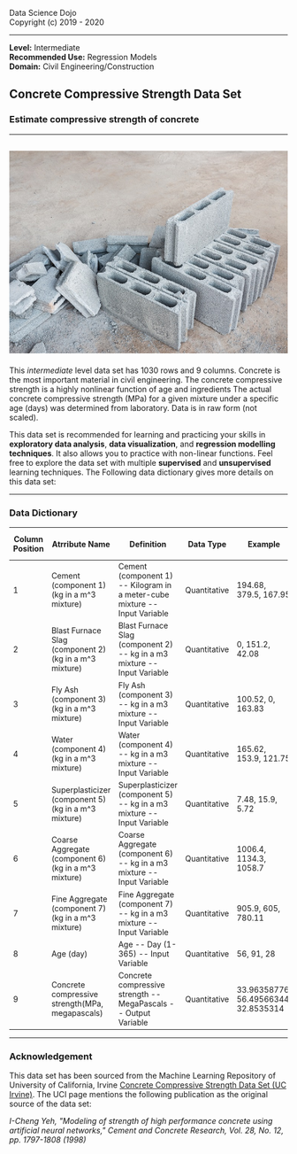 Data Science Dojo <br/>
Copyright (c) 2019 - 2020

---

**Level:** Intermediate <br/>
**Recommended Use:** Regression Models<br/>
**Domain:** Civil Engineering/Construction<br/> 

## Concrete Compressive Strength Data Set 

### Estimate compressive strength of concrete 


---
![](123.jpg)
---

This *intermediate* level data set has 1030 rows and 9 columns.
Concrete is the most important material in civil engineering. The concrete compressive strength is a highly nonlinear function of age and ingredients
The actual concrete compressive strength (MPa) for a given mixture under a specific age (days) was determined from laboratory. Data is in raw form (not scaled).
 
This data set is recommended for learning and practicing your skills in **exploratory data analysis**, **data visualization**, and **regression modelling techniques**. 
It also allows you to practice with non-linear functions. Feel free to explore the data set with multiple **supervised** and **unsupervised** learning techniques. The Following data dictionary gives more details on this data set:

---

### Data Dictionary 

| Column   Position 	| Atrribute Name                                         	| Definition                                                                    	| Data Type    	| Example                              	| % Null Ratios 	|
|-------------------	|--------------------------------------------------------	|-------------------------------------------------------------------------------	|--------------	|--------------------------------------	|---------------	|
| 1                 	| Cement (component 1)(kg in a m^3 mixture)              	| Cement   (component 1) -- Kilogram in a meter-cube mixture -- Input Variable  	| Quantitative 	| 194.68, 379.5, 167.95                	| 0             	|
| 2                 	| Blast Furnace Slag (component 2)(kg in a m^3 mixture)  	| Blast Furnace   Slag (component 2) -- kg in a m3 mixture -- Input Variable    	| Quantitative 	| 0, 151.2, 42.08                      	| 0             	|
| 3                 	| Fly Ash (component 3)(kg in a m^3 mixture)             	| Fly Ash   (component 3) -- kg in a m3 mixture -- Input Variable               	| Quantitative 	| 100.52, 0, 163.83                    	| 0             	|
| 4                 	| Water  (component 4)(kg in a m^3   mixture)            	| Water   (component 4) -- kg in a m3 mixture -- Input Variable                 	| Quantitative 	| 165.62, 153.9, 121.75                	| 0             	|
| 5                 	| Superplasticizer (component 5)(kg in a m^3 mixture)    	| Superplasticizer   (component 5) -- kg in a m3 mixture -- Input Variable      	| Quantitative 	| 7.48, 15.9, 5.72                     	| 0             	|
| 6                 	| Coarse Aggregate  (component 6)(kg   in a m^3 mixture) 	| Coarse   Aggregate (component 6) -- kg in a m3 mixture -- Input Variable      	| Quantitative 	| 1006.4, 1134.3, 1058.7               	| 0             	|
| 7                 	| Fine Aggregate (component 7)(kg in a m^3 mixture)      	| Fine Aggregate   (component 7) -- kg in a m3 mixture -- Input Variable        	| Quantitative 	| 905.9, 605, 780.11                   	| 0             	|
| 8                 	| Age (day)                                              	| Age -- Day   (1-365) -- Input Variable                                        	| Quantitative 	| 56, 91, 28                           	| 0             	|
| 9                 	| Concrete compressive strength(MPa, megapascals)        	| Concrete   compressive strength -- MegaPascals -- Output Variable             	| Quantitative 	| 33.96358776, 56.49566344, 32.8535314 	| 0             	|

---

### Acknowledgement

This data set has been sourced from the Machine Learning Repository of University of California, Irvine [Concrete Compressive Strength Data Set (UC Irvine)](https://archive.ics.uci.edu/ml/datasets/Concrete+Compressive+Strength). 
The UCI page mentions the following publication as the original source of the data set:

*I-Cheng Yeh, "Modeling of strength of high performance concrete using artificial neural networks," Cement and Concrete Research, Vol. 28, No. 12, pp. 1797-1808 (1998)*

